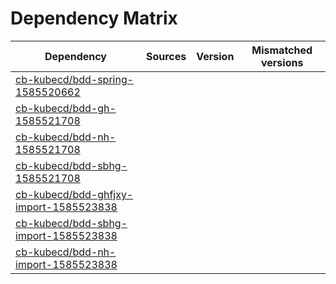 # Dependency Matrix

Dependency | Sources | Version | Mismatched versions
---------- | ------- | ------- | -------------------
[cb-kubecd/bdd-spring-1585520662](https://github.com/cb-kubecd/bdd-spring-1585520662.git) |  | []() | 
[cb-kubecd/bdd-gh-1585521708](https://github.com/cb-kubecd/bdd-gh-1585521708.git) |  | []() | 
[cb-kubecd/bdd-nh-1585521708](https://github.com/cb-kubecd/bdd-nh-1585521708.git) |  | []() | 
[cb-kubecd/bdd-sbhg-1585521708](https://github.com/cb-kubecd/bdd-sbhg-1585521708.git) |  | []() | 
[cb-kubecd/bdd-ghfjxy-import-1585523838](https://github.com/cb-kubecd/bdd-ghfjxy-import-1585523838.git) |  | []() | 
[cb-kubecd/bdd-sbhg-import-1585523838](https://github.com/cb-kubecd/bdd-sbhg-import-1585523838.git) |  | []() | 
[cb-kubecd/bdd-nh-import-1585523838](https://github.com/cb-kubecd/bdd-nh-import-1585523838.git) |  | []() | 
